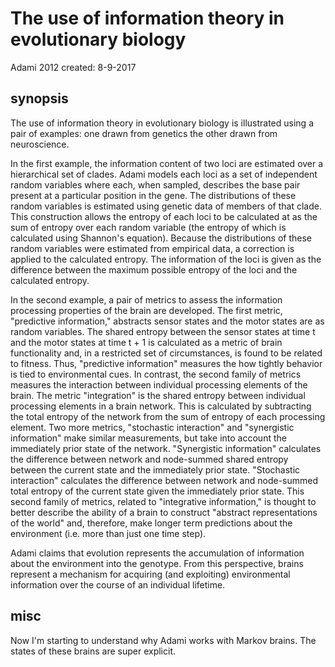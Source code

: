 # The use of information theory in evolutionary biology

Adami
2012
created: 8-9-2017

## synopsis

The use of information theory in evolutionary biology is illustrated using a pair of examples: one drawn from genetics the other drawn from neuroscience.

In the first example, the information content of two loci are estimated over a hierarchical set of clades.
Adami models each loci as a set of independent random variables where each, when sampled, describes the base pair present at a particular position in the gene.
The distributions of these random variables is estimated using genetic data of members of that clade.
This construction allows the entropy of each loci to be calculated at as the sum of entropy over each random variable (the entropy of which is calculated using Shannon's equation).
Because the distributions of these random variables were estimated from empirical data, a correction is applied to the calculated entropy.
The information of the loci is given as the difference between the maximum possible entropy of the loci and the calculated entropy.

In the second example, a pair of metrics to assess the information processing properties of the brain are developed.
The first metric, "predictive information," abstracts sensor states and the motor states are as random variables.
The shared entropy between the sensor states at time t and the motor states at time t + 1 is calculated as a metric of brain functionality and, in a restricted set of circumstances, is found to be related to fitness.
Thus, "predictive information" measures the how tightly behavior is tied to environmental cues.
In contrast, the second family of metrics measures the interaction between individual processing elements of the brain.
The metric "integration" is the shared entropy between individual processing elements in a brain network.
This is calculated by subtracting the total entropy of the network from the sum of entropy of each processing element.
Two more metrics, "stochastic interaction" and "synergistic information" make similar measurements, but take into account the immediately prior state of the network.
"Synergistic information" calculates the difference between network and node-summed shared entropy between the current state and the immediately prior state.
"Stochastic interaction" calculates the difference between network and node-summed total entropy of the current state given the immediately prior state.
This second family of metrics, related to "integrative information," is thought to better describe the ability of a brain to construct "abstract representations of the world" and, therefore, make longer term predictions about the environment (i.e. more than just one time step).

Adami claims that evolution represents the accumulation of information about the environment into the genotype.
From this perspective, brains represent a mechanism for acquiring (and exploiting) environmental information over the course of an individual lifetime.

## misc

Now I'm starting to understand why Adami works with Markov brains.
The states of these brains are super explicit.
